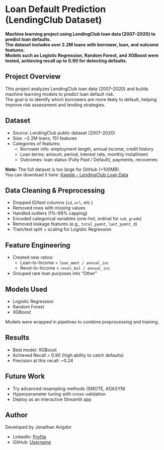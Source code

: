 # Loan Default Prediction (LendingClub Dataset)

**Machine learning project using LendingClub loan data (2007–2020) to predict loan defaults.  
The dataset includes over 2.2M loans with borrower, loan, and outcome features.  
Models such as Logistic Regression, Random Forest, and XGBoost were tested, achieving recall up to 0.90 for detecting defaults.**

## Project Overview
This project analyzes LendingClub loan data (2007–2020) and builds machine learning models to predict loan default risk.  
The goal is to identify which borrowers are more likely to default, helping improve risk assessment and lending strategies.  

## Dataset
- Source: LendingClub public dataset (2007–2020)  
- Size: ~2.2M loans, 151 features  
- Categories of features:
  - Borrower info: employment length, annual income, credit history  
  - Loan terms: amount, period, interest rate, monthly installment  
  - Outcomes: loan status (Fully Paid / Default), payments, recoveries  

**Note:** The full dataset is too large for GitHub (>100MB).  
You can download it here: [Kaggle – LendingClub Loan Data](https://www.kaggle.com/wordsforthewise/lending-club)  

## Data Cleaning & Preprocessing
- Dropped ID/text columns (`id`, `url`, etc.)  
- Removed rows with missing values  
- Handled outliers (1%–99% capping)  
- Encoded categorical variables (one-hot, ordinal for `sub_grade`)  
- Removed leakage features (e.g., `total_pymnt`, `last_pymnt_d`)  
- Train/test split + scaling for Logistic Regression  

## Feature Engineering
- Created new ratios:  
  - Loan-to-Income = `loan_amnt / annual_inc`  
  - Revol-to-Income = `revol_bal / annual_inc`  
- Grouped rare loan purposes into “Other”  

## Models Used
- Logistic Regression  
- Random Forest  
- XGBoost  

Models were wrapped in pipelines to combine preprocessing and training.  

## Results
- Best model: XGBoost  
- Achieved Recall = 0.90 (high ability to catch defaults)  
- Precision at this recall: ~0.24  

## Future Work
- Try advanced resampling methods (SMOTE, ADASYN)  
- Hyperparameter tuning with cross-validation  
- Deploy as an interactive Streamlit app  

## Author
Developed by Jonathan Avigdor  
- LinkedIn: [Profile](https://www.linkedin.com/in/jonathan-avigor-a05452242/)  
- GitHub: [Username](https://github.com/YOUR_USERNAME)  
